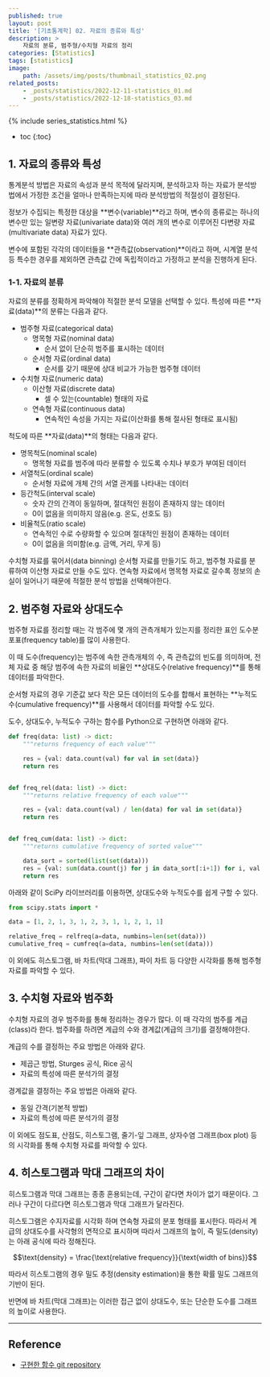 ```yaml
---
published: true
layout: post
title: '[기초통계학] 02. 자료의 종류와 특성'
description: >
    자료의 분류, 범주형/수치형 자료의 정리
categories: [Statistics]
tags: [statistics]
image:
    path: /assets/img/posts/thumbnail_statistics_02.png
related_posts:
    - _posts/statistics/2022-12-11-statistics_01.md
    - _posts/statistics/2022-12-18-statistics_03.md
---
```

{% include series_statistics.html %}
* toc
{:toc}

## 1. 자료의 종류와 특성

통계분석 방법은 자료의 속성과 분석 목적에 달라지며, 분석하고자 하는 자료가 분석방법에서 가정한 조건을 얼마나 만족하는지에 따라 분석방법의 적절성이 결정된다.  

정보가 수집되는 특정한 대상을 **변수(variable)**라고 하며, 변수의 종류로는 하나의 변수만 있는 일변량 자료(univariate data)와 여러 개의 변수로 이루어진 다변량 자료(multivariate data) 자료가 있다.  

변수에 포함된 각각의 데이터들을 **관측값(observation)**이라고 하며, 시계열 분석 등 특수한 경우를 제외하면 관측값 간에 독립적이라고 가정하고 분석을 진행하게 된다.  

### 1-1. 자료의 분류

자료의 분류를 정확하게 파악해야 적절한 분석 모델을 선택할 수 있다. 특성에 따른 **자료(data)**의 분류는 다음과 같다.  

- 범주형 자료(categorical data)
    - 명목형 자료(nominal data)
        - 순서 없이 단순히 범주를 표시하는 데이터
    - 순서형 자료(ordinal data)
        - 순서를 갖기 때문에 상대 비교가 가능한 범주형 데이터
- 수치형 자료(numeric data)
    - 이산형 자료(discrete data)
        - 셀 수 있는(countable) 형태의 자료
    - 연속형 자료(continuous data)
        - 연속적인 속성을 가지는 자료(이산화를 통해 절사된 형태로 표시됨)

척도에 따른 **자료(data)**의 형태는 다음과 같다.  

- 명목척도(nominal scale)
    - 명목형 자료를 범주에 따라 분류할 수 있도록 수치나 부호가 부여된 데이터
- 서열척도(ordinal scale)
    - 순서형 자료에 개체 간의 서열 관계를 나타내는 데이터
- 등간척도(interval scale)
    - 숫자 간의 간격이 동일하며, 절대적인 원점이 존재하지 않는 데이터
    - 0이 없음을 의미하지 않음(e.g. 온도, 선호도 등)
- 비율척도(ratio scale)
    - 연속적인 수로 수량화할 수 있으며 절대적인 원점이 존재하는 데이터
    - 0이 없음을 의미함(e.g. 금액, 거리, 무게 등)

수치형 자료를 묶어서(data binning) 순서형 자료를 만들기도 하고, 범주형 자료를 분류하여 이산형 자료로 만들 수도 있다. 연속형 자료에서 명목형 자료로 갈수록 정보의 손실이 일어나기 때문에 적절한 분석 방법을 선택해야한다.  

## 2. 범주형 자료와 상대도수

범주형 자료를 정리할 때는 각 범주에 몇 개의 관측개체가 있는지를 정리한 표인 도수분포표(frequency table)를 많이 사용한다.  

이 때 도수(frequency)는 범주에 속한 관측개체의 수, 즉 관측값의 빈도를 의미하며, 전체 자료 중 해당 범주에 속한 자료의 비율인 **상대도수(relative frequency)**를 통해 데이터를 파악한다.  

순서형 자료의 경우 기준값 보다 작은 모든 데이터의 도수를 합해서 표현하는 **누적도수(cumulative frequency)**를 사용해서 데이터를 파악할 수도 있다.  

도수, 상대도수, 누적도수 구하는 함수를 Python으로 구현하면 아래와 같다.  

```python
def freq(data: list) -> dict:
    """returns frequency of each value"""

    res = {val: data.count(val) for val in set(data)}
    return res


def freq_rel(data: list) -> dict:
    """returns relative frequency of each value"""

    res = {val: data.count(val) / len(data) for val in set(data)}
    return res


def freq_cum(data: list) -> dict:
    """returns cumulative frequency of sorted value"""

    data_sort = sorted(list(set(data)))
    res = {val: sum(data.count(j) for j in data_sort[:i+1]) for i, val in enumerate(data_sort)}
    return res
```

아래와 같이 SciPy 라이브러리를 이용하면, 상대도수와 누적도수를 쉽게 구할 수 있다.  

```python
from scipy.stats import *

data = [1, 2, 1, 3, 1, 2, 3, 1, 1, 2, 1, 1]

relative_freq = relfreq(a=data, numbins=len(set(data)))
cumulative_freq = cumfreq(a=data, numbins=len(set(data)))
```

이 외에도 히스토그램, 바 차트(막대 그래프), 파이 차트 등 다양한 시각화를 통해 범주형 자료를 파악할 수 있다.  

## 3. 수치형 자료와 범주화

수치형 자료의 경우 범주화를 통해 정리하는 경우가 많다. 이 때 각각의 범주를 계급(class)라 한다. 범주화를 하려면 계급의 수와 경계값(계급의 크기)를 결정해야한다.  

계급의 수를 결정하는 주요 방법은 아래와 같다.  

- 제곱근 방법, Sturges 공식, Rice 공식
- 자료의 특성에 따른 분석가의 결정

경계값을 결정하는 주요 방법은 아래와 같다.  

- 동일 간격(기본적 방법)
- 자료의 특성에 따른 분석가의 결정

이 외에도 점도표, 산점도, 히스토그램, 줄기-잎 그래프, 상자수염 그래프(box plot) 등의 시각화를 통해 수치형 자료를 파악할 수 있다.  

## 4. 히스토그램과 막대 그래프의 차이

히스토그램과 막대 그래프는 종종 혼용되는데, 구간이 같다면 차이가 없기 때문이다. 그러나 구간이 다르다면 히스토그램과 막대 그래프가 달라진다.  

히스토그램은 수지자료를 시각화 하며 연속형 자료의 분포 형태를 표시한다. 따라서 계급의 상대도수를 사각형의 면적으로 표시하며 따라서 그래프의 높이, 즉 밀도(density)는 아래 공식에 따라 정해진다.  

$$\text{density} = \frac{\text{relative frequency}}{\text{width of bins}}$$

따라서 히스토그램의 경우 밀도 추정(density estimation)을 통한 확률 밀도 그래프의 기반이 된다.  

반면에 바 차트(막대 그래프)는 이러한 접근 없이 상대도수, 또는 단순한 도수를 그래프의 높이로 사용한다.  

---
## Reference
- [구현한 함수 git repository](https://github.com/djccnt15/mathematics)